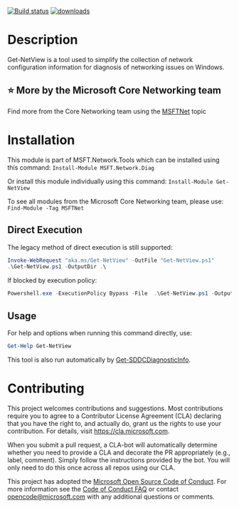 [![Build status](https://ci.appveyor.com/api/projects/status/rkdclcowkjlh5uu3?svg=true)](https://ci.appveyor.com/project/MSFTCoreNet/get-netview)
[![downloads](https://img.shields.io/powershellgallery/dt/Get-NetView.svg?label=downloads)](https://www.powershellgallery.com/packages/Get-NetView)

# Description

Get-NetView is a tool used to simplify the collection of network configuration information for diagnosis of networking issues on Windows.

## :star: More by the Microsoft Core Networking team

Find more from the Core Networking team using the [MSFTNet](https://github.com/topics/msftnet) topic

# Installation

This module is part of MSFT.Network.Tools which can be installed using this command:
```Install-Module MSFT.Network.Diag```

Or install this module individually using this command:
```Install-Module Get-NetView```

To see all modules from the Microsoft Core Networking team, please use:
```Find-Module -Tag MSFTNet```

## Direct Execution
The legacy method of direct execution is still supported:
```PowerShell
Invoke-WebRequest "aka.ms/Get-NetView" -OutFile "Get-NetView.ps1"
.\Get-NetView.ps1 -OutputDir .\ 
```
If blocked by execution policy:
```PowerShell
Powershell.exe -ExecutionPolicy Bypass -File  .\Get-NetView.ps1 -OutputDir .\
```

## Usage

For help and options when running this command directly, use:
```PowerShell
Get-Help Get-NetView
```

This tool is also run automatically by [Get-SDDCDiagnosticInfo](https://github.com/PowerShell/PrivateCloud.DiagnosticInfo).

# Contributing

This project welcomes contributions and suggestions.  Most contributions require you to agree to a
Contributor License Agreement (CLA) declaring that you have the right to, and actually do, grant us
the rights to use your contribution. For details, visit https://cla.microsoft.com.

When you submit a pull request, a CLA-bot will automatically determine whether you need to provide
a CLA and decorate the PR appropriately (e.g., label, comment). Simply follow the instructions
provided by the bot. You will only need to do this once across all repos using our CLA.

This project has adopted the [Microsoft Open Source Code of Conduct](https://opensource.microsoft.com/codeofconduct/).
For more information see the [Code of Conduct FAQ](https://opensource.microsoft.com/codeofconduct/faq/) or
contact [opencode@microsoft.com](mailto:opencode@microsoft.com) with any additional questions or comments.
